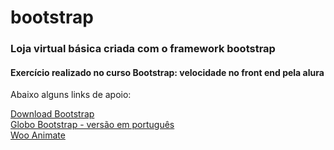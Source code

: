 # bootstrap

<h3>Loja virtual básica criada com o framework bootstrap</h3>
<h4>Exercício realizado no curso Bootstrap: velocidade no front end pela alura</h4>
<p>Abaixo alguns links de apoio:</p>
<a href="http://getbootstrap.com/getting-started/" target="_blank">Download Bootstrap</a><br>
<a href="http://globocom.github.io/bootstrap/" target="_blank">Globo Bootstrap - versão em português</a><br>
<a href="http://daneden.github.io/animate.css/" target="_blank">Woo Animate</a>

